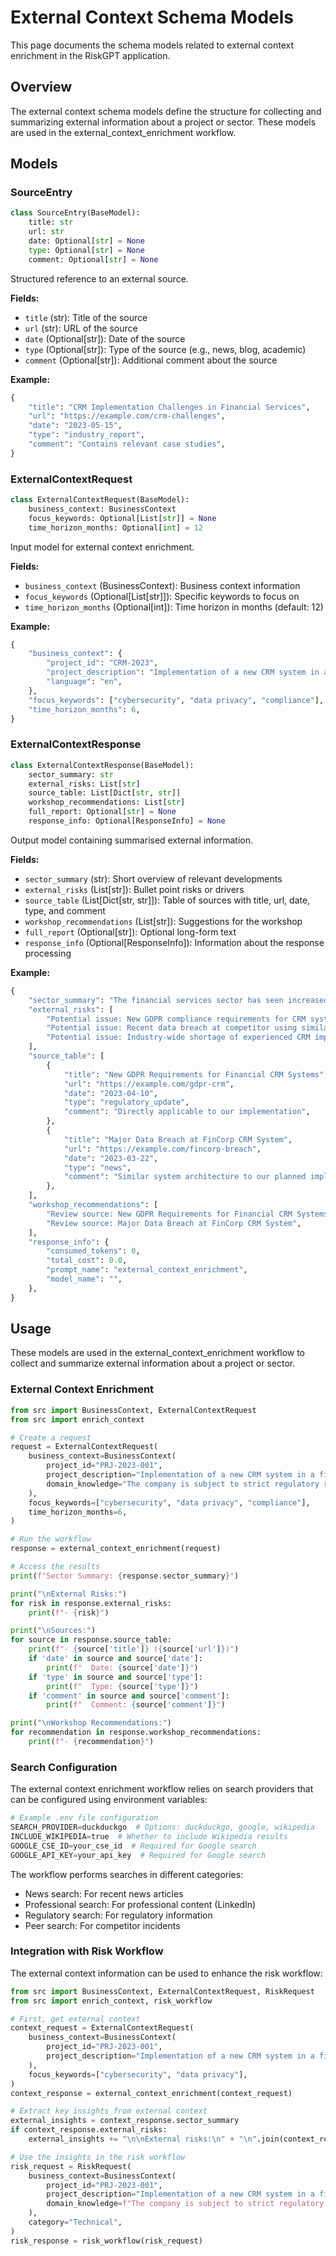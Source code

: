 # External Context Schema Models

This page documents the schema models related to external context enrichment in the RiskGPT application.

## Overview

The external context schema models define the structure for collecting and summarizing external information about a project or sector. These models are used in the external_context_enrichment workflow.

## Models

### SourceEntry

```python
class SourceEntry(BaseModel):
    title: str
    url: str
    date: Optional[str] = None
    type: Optional[str] = None
    comment: Optional[str] = None
```

Structured reference to an external source.

**Fields:**
- `title` (str): Title of the source
- `url` (str): URL of the source
- `date` (Optional[str]): Date of the source
- `type` (Optional[str]): Type of the source (e.g., news, blog, academic)
- `comment` (Optional[str]): Additional comment about the source

**Example:**
```python
{
    "title": "CRM Implementation Challenges in Financial Services",
    "url": "https://example.com/crm-challenges",
    "date": "2023-05-15",
    "type": "industry_report",
    "comment": "Contains relevant case studies",
}
```

### ExternalContextRequest

```python
class ExternalContextRequest(BaseModel):
    business_context: BusinessContext
    focus_keywords: Optional[List[str]] = None
    time_horizon_months: Optional[int] = 12
```

Input model for external context enrichment.

**Fields:**
- `business_context` (BusinessContext): Business context information
- `focus_keywords` (Optional[List[str]]): Specific keywords to focus on
- `time_horizon_months` (Optional[int]): Time horizon in months (default: 12)

**Example:**
```python
{
    "business_context": {
        "project_id": "CRM-2023",
        "project_description": "Implementation of a new CRM system in a financial services company",
        "language": "en",
    },
    "focus_keywords": ["cybersecurity", "data privacy", "compliance"],
    "time_horizon_months": 6,
}
```

### ExternalContextResponse

```python
class ExternalContextResponse(BaseModel):
    sector_summary: str
    external_risks: List[str]
    source_table: List[Dict[str, str]]
    workshop_recommendations: List[str]
    full_report: Optional[str] = None
    response_info: Optional[ResponseInfo] = None
```

Output model containing summarised external information.

**Fields:**
- `sector_summary` (str): Short overview of relevant developments
- `external_risks` (List[str]): Bullet point risks or drivers
- `source_table` (List[Dict[str, str]]): Table of sources with title, url, date, type, and comment
- `workshop_recommendations` (List[str]): Suggestions for the workshop
- `full_report` (Optional[str]): Optional long-form text
- `response_info` (Optional[ResponseInfo]): Information about the response processing

**Example:**
```python
{
    "sector_summary": "The financial services sector has seen increased regulatory scrutiny around CRM implementations in the past 6 months, with a focus on data privacy and security.",
    "external_risks": [
        "Potential issue: New GDPR compliance requirements for CRM systems",
        "Potential issue: Recent data breach at competitor using similar CRM system",
        "Potential issue: Industry-wide shortage of experienced CRM implementation specialists",
    ],
    "source_table": [
        {
            "title": "New GDPR Requirements for Financial CRM Systems",
            "url": "https://example.com/gdpr-crm",
            "date": "2023-04-10",
            "type": "regulatory_update",
            "comment": "Directly applicable to our implementation",
        },
        {
            "title": "Major Data Breach at FinCorp CRM System",
            "url": "https://example.com/fincorp-breach",
            "date": "2023-03-22",
            "type": "news",
            "comment": "Similar system architecture to our planned implementation",
        },
    ],
    "workshop_recommendations": [
        "Review source: New GDPR Requirements for Financial CRM Systems",
        "Review source: Major Data Breach at FinCorp CRM System",
    ],
    "response_info": {
        "consumed_tokens": 0,
        "total_cost": 0.0,
        "prompt_name": "external_context_enrichment",
        "model_name": "",
    },
}
```

## Usage

These models are used in the external_context_enrichment workflow to collect and summarize external information about a project or sector.

### External Context Enrichment

```python
from src import BusinessContext, ExternalContextRequest
from src import enrich_context

# Create a request
request = ExternalContextRequest(
    business_context=BusinessContext(
        project_id="PRJ-2023-001",
        project_description="Implementation of a new CRM system in a financial services company",
        domain_knowledge="The company is subject to strict regulatory requirements",
    ),
    focus_keywords=["cybersecurity", "data privacy", "compliance"],
    time_horizon_months=6,
)

# Run the workflow
response = external_context_enrichment(request)

# Access the results
print(f"Sector Summary: {response.sector_summary}")

print("\nExternal Risks:")
for risk in response.external_risks:
    print(f"- {risk}")

print("\nSources:")
for source in response.source_table:
    print(f"- {source['title']} ({source['url']})")
    if 'date' in source and source['date']:
        print(f"  Date: {source['date']}")
    if 'type' in source and source['type']:
        print(f"  Type: {source['type']}")
    if 'comment' in source and source['comment']:
        print(f"  Comment: {source['comment']}")

print("\nWorkshop Recommendations:")
for recommendation in response.workshop_recommendations:
    print(f"- {recommendation}")
```

### Search Configuration

The external context enrichment workflow relies on search providers that can be configured using environment variables:

```python
# Example .env file configuration
SEARCH_PROVIDER=duckduckgo  # Options: duckduckgo, google, wikipedia
INCLUDE_WIKIPEDIA=true  # Whether to include Wikipedia results
GOOGLE_CSE_ID=your_cse_id  # Required for Google search
GOOGLE_API_KEY=your_api_key  # Required for Google search
```

The workflow performs searches in different categories:
- News search: For recent news articles
- Professional search: For professional content (LinkedIn)
- Regulatory search: For regulatory information
- Peer search: For competitor incidents

### Integration with Risk Workflow

The external context information can be used to enhance the risk workflow:

```python
from src import BusinessContext, ExternalContextRequest, RiskRequest
from src import enrich_context, risk_workflow

# First, get external context
context_request = ExternalContextRequest(
    business_context=BusinessContext(
        project_id="PRJ-2023-001",
        project_description="Implementation of a new CRM system in a financial services company",
    ),
    focus_keywords=["cybersecurity", "data privacy"],
)
context_response = external_context_enrichment(context_request)

# Extract key insights from external context
external_insights = context_response.sector_summary
if context_response.external_risks:
    external_insights += "\n\nExternal risks:\n" + "\n".join(context_response.external_risks)

# Use the insights in the risk workflow
risk_request = RiskRequest(
    business_context=BusinessContext(
        project_id="PRJ-2023-001",
        project_description="Implementation of a new CRM system in a financial services company",
        domain_knowledge=f"The company is subject to strict regulatory requirements. {external_insights}",
    ),
    category="Technical",
)
risk_response = risk_workflow(risk_request)
```